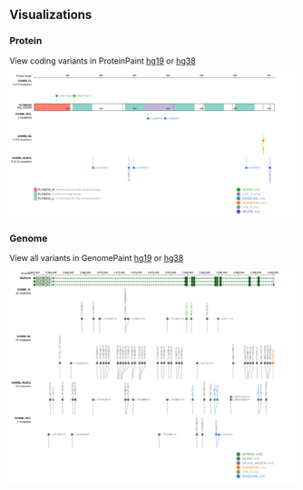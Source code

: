 ## Visualizations
### Protein
View coding variants in ProteinPaint [hg19](https://morinlab.github.io/LLMPP/GAMBL/FLYWCH1_protein.html)  or [hg38](https://morinlab.github.io/LLMPP/GAMBL/FLYWCH1_protein_hg38.html)

![](images/proteinpaint/FLYWCH1_NM_032296.svg)

### Genome
View all variants in GenomePaint [hg19](https://morinlab.github.io/LLMPP/GAMBL/FLYWCH1.html)  or [hg38](https://morinlab.github.io/LLMPP/GAMBL/FLYWCH1_hg38.html)

![](images/proteinpaint/FLYWCH1.svg)

